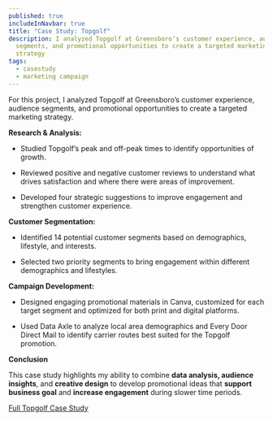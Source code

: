 ```yaml
---
published: true
includeInNavbar: true
title: "Case Study: Topgolf"
description: I analyzed Topgolf at Greensboro’s customer experience, audience
  segments, and promotional opportunities to create a targeted marketing
  strategy
tags:
  - casestudy
  - marketing campaign
---
```

For this project, I analyzed Topgolf at Greensboro’s customer experience, audience segments, and promotional opportunities to create a targeted marketing strategy. 

**Research & Analysis:** 

*   Studied Topgolf’s peak and off-peak times to identify opportunities of growth. 
    
*   Reviewed positive and negative customer reviews to understand what drives satisfaction and where there were areas of improvement. 
    
*   Developed four strategic suggestions to improve engagement and strengthen customer experience.
    

**Customer Segmentation:** 

*   Identified 14 potential customer segments based on demographics, lifestyle, and interests. 
    
*   Selected two priority segments to bring engagement within different demographics and lifestyles.
    

**Campaign Development:** 

*   Designed engaging promotional materials in Canva, customized for each target segment and optimized for both print and digital platforms.
    
*   Used Data Axle to analyze local area demographics and Every Door Direct Mail to identify carrier routes best suited for the Topgolf promotion.
    

**Conclusion**

This case study highlights my ability to combine **data analysis, audience insights**, and **creative design** to develop promotional ideas that **support business goal** and **increase engagement** during slower time periods. 

[Full Topgolf Case Study](https://www.canva.com/design/DAGdsoUtJzk/AySnT_5pTAWT6T2zP-Ih2A/view?utm_content=DAGdsoUtJzk&utm_campaign=designshare&utm_medium=link2&utm_source=uniquelinks&utlId=hf929aa1615)